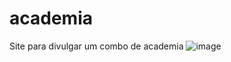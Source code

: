 # academia
Site para divulgar um combo de academia
![image](https://github.com/user-attachments/assets/932f63d8-e4d6-4500-913f-e3971ea0d079)
